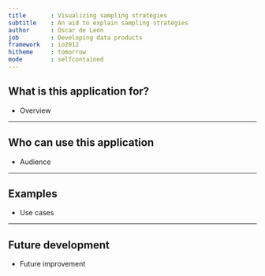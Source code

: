 ```yaml
---
title       : Visualizing sampling strategies
subtitle    : An aid to explain sampling strategies
author      : Oscar de León
job         : Developing data products
framework   : io2012
hitheme     : tomorrow 
mode        : selfcontained
---
```


## What is this application for?

- Overview


---

## Who can use this application

- Audience


---

## Examples

- Use cases

---

## Future development

- Future improvement
